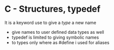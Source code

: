 # C - Structures, typedef

It is a keyword use to give a _type_ a new name
* give names to user defined data types as well
* typedef is limited to giving symbolic names
* to types only where as #define i used for aliases

